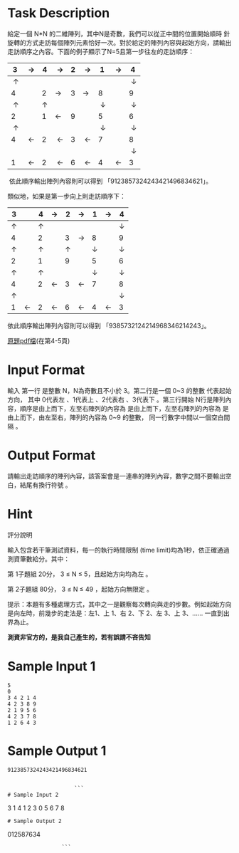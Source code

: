 # Task Description
給定一個 N\*N 的二維陣列，其中N是奇數，我們可以從正中間的位置開始順時 針旋轉的方式走訪每個陣列元素恰好一次。對於給定的陣列內容與起始方向，請輸出走訪順序之內容。下面的例子顯示了N=5且第一步往左的走訪順序：

| 3 | → | 4 | → | 2 | → | 1 | → | 4 |
|---|---|---|---|---|---|---|---|---|
| ↑ |   |   |   |   |   |   |   | ↓ |
| 4 |   | 2 | → | 3 | → | 8 |   | 9 |
| ↑ |   | ↑ |   |   |   | ↓ |   | ↓ |
| 2 |   | 1 | ← | 9 |   | 5 |   | 6 |
| ↑ |   |   |   |   |   | ↓ |   | ↓ |
| 4 | ← | 2 | ← | 3 | ← | 7 |   | 8 |
|   |   |   |   |   |   |   |   | ↓ |
| 1 | ← | 2 | ← | 6 | ← | 4 | ← | 3 |

 依此順序輸出陣列內容則可以得到 「9123857324243421496834621」。

類似地，如果是第一步向上則走訪順序下：

| 3 |   | 4 | → | 2 | → | 1 | → | 4 |
|---|---|---|---|---|---|---|---|---|
| ↑ |   | ↑ |   |   |   |   |   | ↓ |
| 4 |   | 2 |   | 3 | → | 8 |   | 9 |
| ↑ |   | ↑ |   | ↑ |   | ↓ |   | ↓ |
| 2 |   | 1 |   | 9 |   | 5 |   | 6 |
| ↑ |   | ↑ |   |   |   | ↓ |   | ↓ |
| 4 |   | 2 | ← | 3 | ← | 7 |   | 8 |
| ↑ |   |   |   |   |   |   |   | ↓ |
| 1 | ← | 2 | ← | 6 | ← | 4 | ← | 3 |

依此順序輸出陣列內容則可以得到 「9385732124214968346214243」。

[原題pdf檔](../docs.google.com/viewer_a_v_pid_sites_srcid_ZGVmYXVsdGRvbWFpbnx6c2dpdGl0aXR8Z3g6MTRmYzQ0ZTM0MzJjZTlhYQ)(在第4-5頁)
# Input Format
輸入 第一行 是整數 N，N為奇數且不小於 3。第二行是一個 0\~3 的整數 代表起始方向， 其中 0代表左 、1代表上 、2代表右 、3代表下 。第三行開始 N行是陣列內容，順序是由上而下，左至右陣列的內容為 是由上而下，左至右陣列的內容為 是由上而下，由左至右，陣列的內容為 0\~9 的整數， 同一行數字中間以一個空白間隔 。
# Output Format
請輸出走訪順序的陣列內容，該答案會是一連串的陣列內容，數字之間不要輸出空白，結尾有換行符號 。
# Hint
評分說明

輸入包含若干筆測試資料，每一的執行時間限制 (time limit)均為1秒，依正確通過測資筆數給分。其中：

第 1子題組 20分， 3 ≤ N ≤ 5，且起始方向均為左 。

第 2子題組 80分， 3 ≤ N ≤ 49 ，起始方向無限定 。

提示：本題有多種處理方式，其中之一是觀察每次轉向與走的步數。例如起始方向是向左時，前幾步的走法是：左1、上 1、右 2、下 2、左 3、上 3、…… 一直到出界為止。

**測資非官方的，是我自己產生的，若有誤請不吝告知**
# Sample Input 1
```
5
0
3 4 2 1 4
4 2 3 8 9
2 1 9 5 6
4 2 3 7 8
1 2 6 4 3

```
# Sample Output 1
```
9123857324243421496834621


                     ```
# Sample Input 2
```
3
1
4 1 2
3 0 5
6 7 8

```
# Sample Output 2
```
012587634


                     ```

